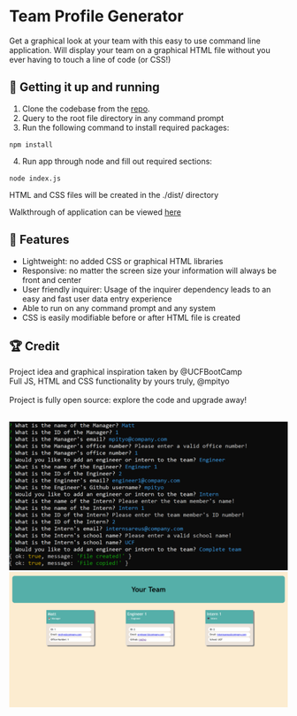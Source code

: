 # Team Profile Generator
Get a graphical look at your team with this easy to use command line application. Will display your team on a graphical HTML file without you ever having to touch a line of code (or CSS!)
<br>

## 🚚 Getting it up and running
1. Clone the codebase from the [repo](https://github.com/mpityo/team-profile-generator).
2. Query to the root file directory in any command prompt
3. Run the following command to install required packages:
```
npm install
```
4. Run app through node and fill out required sections:
```
node index.js
```
HTML and CSS files will be created in the <heavy>./dist/</heavy> directory

Walkthrough of application can be viewed [here](https://drive.google.com/file/d/1blh780ilpqNmn3AtasbPIujox0qwQhT2/view?usp=sharing)


## :memo: Features
 - Lightweight: no added CSS or graphical HTML libraries
 - Responsive: no matter the screen size your information will always be front and center
 - User friendly inquirer: Usage of the inquirer dependency leads to an easy and fast user data entry experience
 - Able to run on any command prompt and any system
 - CSS is easily modifiable before or after HTML file is created
 
## :trophy: Credit
Project idea and graphical inspiration taken by @UCFBootCamp
<br>
Full JS, HTML and CSS functionality by yours truly, @mpityo
<br>
<br>
Project is fully open source: explore the code and upgrade away!
<br>
<br>

![View of the command line that prompts the user for information](./src/images/command_line_final.png "Command Prompt")
<br>
![HTML display of team members, including name, title, email, and id](./src/images/html_final.png "HTML page")
